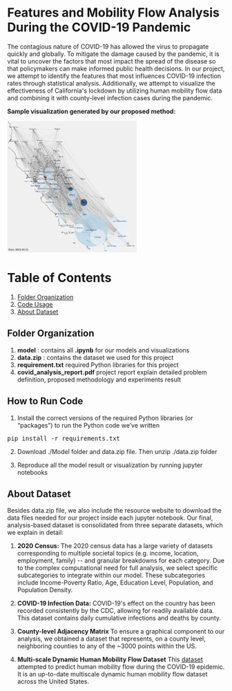 # Features and Mobility Flow Analysis During the COVID-19 Pandemic
The contagious nature of COVID-19 has allowed the virus to propagate quickly and globally. To mitigate the damage caused by the pandemic, it is vital to uncover the factors that most impact the spread of the disease so that policymakers can make informed public health decisions. In our project, we attempt to identify the features that most influences COVID-19 infection rates through statistical analysis. Additionally, we attempt to visualize the effectiveness of California's lockdown by utilizing human mobility flow data and combining it with county-level infection cases during the pandemic.  


**Sample visualization generated by our proposed method:** 

<img src="./report_image/2021-03-01.png" alt="drawing" width="300"/>

# Table of Contents  
1. [Folder Organization](#folder)
2. [Code Usage](#run)  
3. [About Dataset](#data) 

<a name="folder"/></a>
## Folder Organization
1. **model** : contains all **.ipynb** for our models and visualizations
2. **data.zip** : contains the dataset we used for this project
3. **requirement.txt** required Python libraries for this project
3. **covid_analysis_report.pdf** project report explain detailed problem definition, proposed methodology and experiments result

<a name="run"/></a>
## How to Run Code
1. Install the correct versions of the required Python libraries (or “packages”) to run the Python code we’ve written
<pre>
pip install -r requirements.txt
</pre>

2. Download ./Model folder and data.zip file. Then unzip ./data.zip folder 

3. Reproduce all the model result or visualization by running jupyter notebooks

<a name="data"/></a>
## About Dataset

Besides data.zip file, we also include the resource website to download the data files needed for our project inside each jupyter notebook. Our final, analysis-based dataset is consolidated from three separate datasets, which we explain in detail:

1. **2020 Census:** The 2020 census data has a large variety of datasets corresponding to multiple societal topics (e.g. income, location, employment, family) -- and granular breakdowns for each category. Due to the complex computational need for full analysis, we select specific subcategories to integrate within our model. These subcategories include Income-Poverty Ratio, Age, Education Level, Population, and Population Density.

2. **COVID-19 Infection Data:** COVID-19's effect on the country has been recorded consistently by the CDC, allowing for readily available data. This dataset contains daily cumulative infections and deaths by county. 

3. **County-level Adjacency Matrix** To ensure a graphical component to our analysis, we obtained a dataset that represents, on a county level, neighboring counties to any of the ~3000 points within the US. 

4. **Multi-scale Dynamic Human Mobility Flow Dataset** This <a href=https://github.com/GeoDS/COVID19USFlows> dataset </a> attempted to predict human mobility flow during the COVID-19 epidemic. It is an up-to-date multiscale dynamic human mobility flow dataset across the United States.